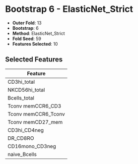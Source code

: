 # Bootstrap 6 - ElasticNet_Strict

- **Outer Fold**: 13
- **Bootstrap**: 6
- **Method**: ElasticNet_Strict
- **Fold Seed**: 59
- **Features Selected**: 10

## Selected Features

| Feature |
|---------|
| CD3hi_total |
| NKCD56hi_total |
| Bcells_total |
| Tconv memCCR6_CD3 |
| Tconv memCCR6_Tconv |
| Tconv memCD27_mem |
| CD3hi_CD4neg |
| DR_CD8RO |
| CD16mono_CD3neg |
| naive_Bcells |
